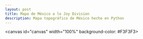 ```yaml
---
layout: post
title: Mapa de México a lo Joy Division
description: Mapa topográfico de México hecho en Python
---
```


<canvas id="canvas" width="100%" background-color: #F3F3F3></canvas>
<script type="text/javascript" src="https://cdnjs.cloudflare.com/ajax/libs/p5.js/1.4.2/p5.min.js"></script>
<script type="text/javascript" src="/assets/js/noisep5.js"></script>
<script type="text/javascript" src="/assets/js/unkpls.js"></script>
